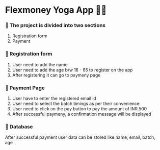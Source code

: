 # Flexmoney Yoga App 🧘‍♀️
### 📌 The project is divided into two sections
1. Registration form
2. Payment

### 📌 Registration form
1. User need to add the name
2. User need to add the age b/w 18 - 65 to register on the app
3. After registering it can go to paymeny page

### 📌 Payment Page
1. User have to enter the registered email id
2. User need to select the batch timings as per their convenience
3. User need to click on the pay button to pay the amount of INR.500
4. After successful paymeny,  a confirmation message will be displayed

### 📌 Database 
After successful payment user data can be stored like name, email, batch, age
